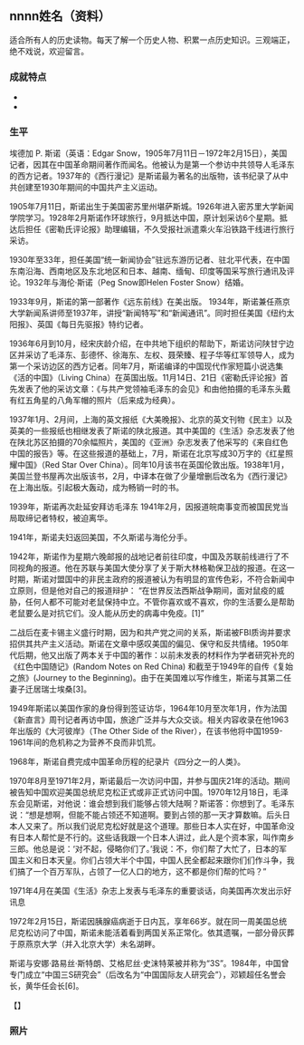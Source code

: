 ## nnnn姓名（资料）

适合所有人的历史读物。每天了解一个历史人物、积累一点历史知识。三观端正，绝不戏说，欢迎留言。  

### 成就特点

- ​
- ​


### 生平

埃德加 P. 斯诺（英语：Edgar Snow，1905年7月11日－1972年2月15日），美国记者，因其在中国革命期间著作而闻名。他被认为是第一个参访中共领导人毛泽东的西方记者。1937年的《西行漫记》是斯诺最为著名的出版物，该书纪录了从中共创建至1930年期间的中国共产主义运动。

1905年7月11日，斯诺出生于美国密苏里州堪萨斯城。1926年进入密苏里大学新闻学院学习。1928年2月斯诺作环球旅行，9月抵达中国，原计划采访6个星期。抵达后担任《密勒氏评论报》助理编辑，不久受报社派遣乘火车沿铁路干线进行旅行采访。

1930年至33年，担任美国“统一新闻协会”驻远东游历记者、驻北平代表，在中国东南沿海、西南地区及东北地区和日本、越南、缅甸、印度等国采写旅行通讯及评论。1932年与海伦·斯诺（Peg Snow即Helen Foster Snow）结婚。

1933年9月，斯诺的第一部著作《远东前线》在美出版。
1934年，斯诺兼任燕京大学新闻系讲师至1937年，讲授“新闻特写”和“新闻通讯”。同时担任美国《纽约太阳报》、英国《每日先驱报》特约记者。



1936年6月到10月，经宋庆龄介绍，在中共地下组织的帮助下，斯诺访问陕甘宁边区并采访了毛泽东、彭德怀、徐海东、左权、聂荣臻、程子华等红军领导人，成为第一个采访边区的西方记者。同年7月，斯诺编译的中国现代作家短篇小说选集《活的中国》（Living China）在英国出版。11月14日、21日《密勒氏评论报》首先发表了他的采访文章：《与共产党领袖毛泽东的会见》和由他拍摄的毛泽东头戴有红五角星的八角军帽的照片（后来成为经典）。

1937年1月、2月间，上海的英文报纸《大美晚报》、北京的英文刊物《民主》以及英美的一些报纸也相继发表了斯诺的陕北报道。其中美国的《生活》杂志发表了他在陕北苏区拍摄的70余幅照片，美国的《亚洲》杂志发表了他采写的《来自红色中国的报告》等。在这些报道的基础上，7月，斯诺在北京写成30万字的《红星照耀中国》（Red Star Over China）。同年10月该书在英国伦敦出版。1938年1月，美国兰登书屋再次出版该书，2月，中译本在做了少量增删后改名为《西行漫记》在上海出版。引起极大轰动，成为畅销一时的书。

1939年，斯诺再次赴延安拜访毛泽东
1941年2月，因报道皖南事变而被国民党当局取缔记者特权，被迫离华。

1941年，斯诺夫妇返回美国，不久斯诺与海伦分手。

1942年，斯诺作为星期六晚邮报的战地记者前往印度，中国及苏联前线进行了不同视角的报道。他在苏联与美国大使分享了关于斯大林格勒保卫战的报道。在这一时期，斯诺对盟国中的非民主政府的报道被认为有明显的宣传色彩，不符合新闻中立原则，但是他对自己的报道辩护：
“在世界反法西斯战争期间，面对鼠疫的威胁，任何人都不可能对老鼠保持中立。不管你喜欢或不喜欢，你的生活要么是帮助老鼠要么是对抗它们。没人能从历史的病毒中免疫。[1]”

二战后在麦卡锡主义盛行时期，因为和共产党之间的关系，斯诺被FBI质询并要求招供其共产主义活动。斯诺在文章中感叹美国的偏见、保守和反共情绪。1950年代后期，他又出版了两本关于中国的著作：以前未发表的材料作为学者研究补充的《红色中国随记》(Random Notes on Red China) 和截至于1949年的自传《复始之旅》(Journey to the Beginning)。由于在美国难以写作维生，斯诺与其第二任妻子迁居瑞士埃桑[3]。

1949年斯诺以美国作家的身份得到签证访华，1964年10月至次年1月，作为法国《新直言》周刊记者再访中国，旅途广泛并与大众交谈。相关内容收录在他1963年出版的《大河彼岸》（The Other Side of the River），在该书他将中国1959-1961年间的危机称之为营养不良而非饥荒。

1968年，斯诺自费完成中国革命历程的纪录片《四分之一的人类》。

1970年8月至1971年2月，斯诺最后一次访问中国，并参与国庆21年的活动。期间被告知中国欢迎美国总统尼克松正式或非正式访问中国。1970年12月18日，毛泽东会见斯诺，对他说：谁会想到我们能够占领大陆啊？斯诺答：你想到了。毛泽东说：“想是想啊，但能不能占领还不知道啊。要到占领的那一天才算数嘛。后头日本人又来了。所以我们说尼克松好就是这个道理。那些日本人实在好，中国革命没有日本人帮忙是不行的。这些话我跟一个日本人讲过，此人是个资本家，叫作南乡三郎。他总是说：‘对不起，侵略你们了。’我说：不，你们帮了大忙了，日本的军国主义和日本天皇。你们占领大半个中国，中国人民全都起来跟你们们作斗争，我们搞了一个百万军队，占领了一亿人口的地方，这不都是你们帮的忙吗？”

1971年4月在美国《生活》杂志上发表与毛泽东的重要谈话，向美国再次发出示好讯息

1972年2月15日，斯诺因胰腺癌病逝于日内瓦，享年66岁。就在同一周美国总统尼克松访问了中国，斯诺未能活着看到两国关系正常化。依其遗嘱，一部分骨灰葬于原燕京大学（并入北京大学）未名湖畔。

斯诺与安娜·路易丝·斯特朗、艾格尼丝·史沫特莱被并称为“3S”。1984年，中国曾专门成立“中国三S研究会”（后改名为“中国国际友人研究会”），邓颖超任名誉会长，黄华任会长[6]。

【】

### 照片

